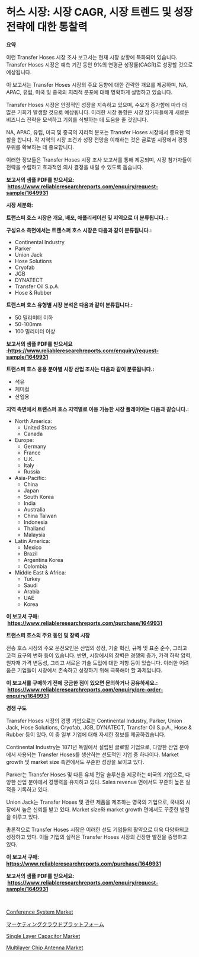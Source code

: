<p><h1>허스 시장: 시장 CAGR, 시장 트렌드 및 성장 전략에 대한 통찰력</h1></p><p><strong>요약</strong></p>
<p><p>이런 Transfer Hoses 시장 조사 보고서는 현재 시장 상황에 특화되어 있습니다. Transfer Hoses 시장은 예측 기간 동안 9%의 연평균 성장률(CAGR)로 성장할 것으로 예상됩니다. </p><p>이 보고서는 Transfer Hoses 시장의 주요 동향에 대한 간략한 개요를 제공하며, NA, APAC, 유럽, 미국 및 중국의 지리적 분포에 대해 명확하게 설명하고 있습니다. </p><p>Transfer Hoses 시장은 안정적인 성장을 지속하고 있으며, 수요가 증가함에 따라 더 많은 기회가 발생할 것으로 예상됩니다. 이러한 시장 동향은 시장 참가자들에게 새로운 비즈니스 전략을 모색하고 기회를 식별하는 데 도움을 줄 것입니다. </p><p>NA, APAC, 유럽, 미국 및 중국의 지리적 분포는 Transfer Hoses 시장에서 중요한 역할을 합니다. 각 지역의 시장 조건과 성장 전망을 이해하는 것은 글로벌 시장에서 경쟁 우위를 확보하는 데 중요합니다. </p><p>이러한 정보들은 Transfer Hoses 시장 조사 보고서를 통해 제공되며, 시장 참가자들이 전략을 수립하고 효과적인 의사 결정을 내릴 수 있도록 돕습니다.</p></p>
<p><strong>보고서의 샘플 PDF를 받으세요: &nbsp;<a href="https://www.reliableresearchreports.com/enquiry/request-sample/1649931">https://www.reliableresearchreports.com/enquiry/request-sample/1649931</a></strong></p>
<p><strong>시장 세분화:</strong></p>
<p><strong> 트랜스퍼 호스 시장은 개요, 배포, 애플리케이션 및 지역으로 더 분류됩니다. :</strong></p>
<p><strong>구성요소 측면에서는 트랜스퍼 호스 시장은 다음과 같이 분류됩니다.:</strong></p>
<p><ul><li>Continental Industry</li><li>Parker</li><li>Union Jack</li><li>Hose Solutions</li><li>Cryofab</li><li>JGB</li><li>DYNATECT</li><li>Transfer Oil S.p.A.</li><li>Hose & Rubber</li></ul></p>
<p><strong> 트랜스퍼 호스 유형별 시장 분석은 다음과 같이 분류됩니다.:</strong></p>
<p><ul><li>50 밀리미터 이하</li><li>50-100mm</li><li>100 밀리미터 이상</li></ul></p>
<p><strong>보고서의 샘플 PDF를 받으세요 :<a href="https://www.reliableresearchreports.com/enquiry/request-sample/1649931">https://www.reliableresearchreports.com/enquiry/request-sample/1649931</a></strong></p>
<p><strong> 트랜스퍼 호스 응용 분야별 시장 산업 조사는 다음과 같이 분류됩니다.:</strong></p>
<p><ul><li>석유</li><li>케미컬</li><li>산업용</li></ul></p>
<p><strong>지역 측면에서 트랜스퍼 호스 지역별로 이용 가능한 시장 플레이어는 다음과 같습니다.:</strong></p>
<p><ul>
    <li>
        North America:
        <ul>
            <li>United States</li>
            <li>Canada</li>
        </ul>
    </li>
    <li>
        Europe:
        <ul>
            <li>Germany</li>
            <li>France</li>
            <li>U.K.</li>
            <li>Italy</li>
            <li>Russia</li>
        </ul>
    </li>
    <li>
        Asia-Pacific:
        <ul>
            <li>China</li>
            <li>Japan</li>
            <li>South Korea</li>
            <li>India</li>
            <li>Australia</li>
            <li>China Taiwan</li>
            <li>Indonesia</li>
            <li>Thailand</li>
            <li>Malaysia</li>
        </ul>
    </li>
    <li>
        Latin America:
        <ul>
            <li>Mexico</li>
            <li>Brazil</li>
            <li>Argentina Korea</li>
            <li>Colombia</li>
        </ul>
    </li>
    <li>
        Middle East & Africa:
        <ul>
            <li>Turkey</li>
            <li>Saudi</li>
            <li>Arabia</li>
            <li>UAE</li>
            <li>Korea</li>
        </ul>
    </li>
    </ul></p>
<p><strong>이 보고서 구매: &nbsp;<a href="https://www.reliableresearchreports.com/purchase/1649931">https://www.reliableresearchreports.com/purchase/1649931</a></strong></p>
<p><strong>트랜스퍼 호스의 주요 동인 및 장벽 시장</strong></p>
<p><p>전송 호스 시장의 주요 운전요인은 산업의 성장, 기술 혁신, 규제 및 표준 준수, 그리고 고객 요구의 변화 등이 있습니다. 반면, 시장에서의 장벽은 경쟁의 증가, 가격 하락 압력, 원자재 가격 변동성, 그리고 새로운 기술 도입에 대한 저항 등이 있습니다. 이러한 어려움은 기업들이 시장에서 존속하고 성장하기 위해 극복해야 할 과제입니다.</p></p>
<p><strong>이 보고서를 구매하기 전에 궁금한 점이 있으면 문의하거나 공유하세요.: &nbsp;<a href="https://www.reliableresearchreports.com/enquiry/pre-order-enquiry/1649931">https://www.reliableresearchreports.com/enquiry/pre-order-enquiry/1649931</a></strong></p>
<p><strong>경쟁 구도</strong></p>
<p><p>Transfer Hoses 시장의 경쟁 기업으로는 Continental Industry, Parker, Union Jack, Hose Solutions, Cryofab, JGB, DYNATECT, Transfer Oil S.p.A., Hose & Rubber 등이 있다. 이 중 일부 기업에 대해 자세한 정보를 제공하겠습니다. </p><p>Continental Industry는 1871년 독일에서 설립된 글로벌 기업으로, 다양한 산업 분야에서 사용되는 Transfer Hoses를 생산하는 선도적인 기업 중 하나이다. Market growth 및 market size 측면에서도 꾸준한 성장을 보이고 있다. </p><p>Parker는 Transfer Hoses 및 다른 유체 전달 솔루션을 제공하는 미국의 기업으로, 다양한 산업 분야에서 경쟁력을 유지하고 있다. Sales revenue 면에서도 꾸준히 높은 실적을 기록하고 있다. </p><p>Union Jack는 Transfer Hoses 및 관련 제품을 제조하는 영국의 기업으로, 국내외 시장에서 높은 신뢰를 받고 있다. Market size와 market growth 면에서도 꾸준한 발전을 이루고 있다. </p><p>총론적으로 Transfer Hoses 시장은 이러한 선도 기업들의 활약으로 더욱 다양화되고 성장하고 있다. 이들 기업의 실적은 Transfer Hoses 시장의 건장한 발전을 증명하고 있다.</p></p>
<p><strong>이 보고서 구매: &nbsp; <a href="https://www.reliableresearchreports.com/purchase/1649931">https://www.reliableresearchreports.com/purchase/1649931</a></strong></p>
<p><strong>보고서의 샘플 PDF를 받으세요: &nbsp;<a href="https://www.reliableresearchreports.com/enquiry/request-sample/1649931">https://www.reliableresearchreports.com/enquiry/request-sample/1649931</a></strong><strong></strong></p>
<p>&nbsp;</p>
<p><p><a href="https://github.com/jaidynmorantestelletmjzya/Market-Research-Report-List-2/blob/main/conference-system-market.md">Conference System Market</a></p><p><a href="https://github.com/Sophiaard2003/Market-Research-Report-List-1/blob/main/361197910708.md">マーケティングクラウドプラットフォーム</a></p><p><a href="https://github.com/juniordelafrance/Market-Research-Report-List-2/blob/main/single-layer-capacitor-market.md">Single Layer Capacitor Market</a></p><p><a href="https://github.com/rahu1506/Market-Research-Report-List-3/blob/main/multilayer-chip-antenna-market.md">Multilayer Chip Antenna Market</a></p></p>